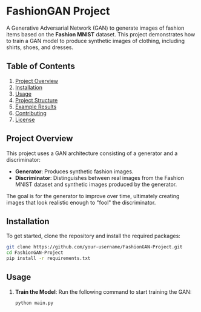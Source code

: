 # FashionGAN Project

A Generative Adversarial Network (GAN) to generate images of fashion items based on the **Fashion MNIST** dataset. This project demonstrates how to train a GAN model to produce synthetic images of clothing, including shirts, shoes, and dresses.

## Table of Contents
1. [Project Overview](#project-overview)
2. [Installation](#installation)
3. [Usage](#usage)
4. [Project Structure](#project-structure)
5. [Example Results](#example-results)
6. [Contributing](#contributing)
7. [License](#license)

## Project Overview

This project uses a GAN architecture consisting of a generator and a discriminator:
- **Generator**: Produces synthetic fashion images.
- **Discriminator**: Distinguishes between real images from the Fashion MNIST dataset and synthetic images produced by the generator.

The goal is for the generator to improve over time, ultimately creating images that look realistic enough to "fool" the discriminator.

## Installation

To get started, clone the repository and install the required packages:

```bash
git clone https://github.com/your-username/FashionGAN-Project.git
cd FashionGAN-Project
pip install -r requirements.txt
```


## Usage
1. **Train the Model**:
   Run the following command to start training the GAN:

   ```bash
   python main.py
   ```

